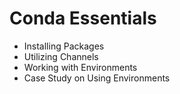 # Conda Essentials #

* Installing Packages
* Utilizing Channels
* Working with Environments
* Case Study on Using Environments
